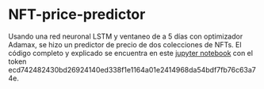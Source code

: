 # NFT-price-predictor

Usando una red neuronal LSTM y ventaneo de a 5 días con optimizador Adamax, se hizo un predictor de precio de dos colecciones de NFTs.
El código completo y explicado se encuentra en este [jupyter notebook](http://34.125.227.157:8080/notebooks/work/Obtencion%20de%20datos.ipynb#) con el token ecd742482430bd26924140ed338f1e1164a01e2414968da54bdf7fb76c63a74e.
